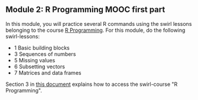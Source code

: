 Module 2: R Programming MOOC first part
---

In this module, you will practice several R commands using the swirl lessons belonging to the course [R Programming](www.coursera.org/learn/r-programming). For this module, do the following swirl-lessons: 
- 1 Basic building blocks
- 3 Sequences of numbers
- 5 Missing values
- 6 Subsetting vectors
- 7 Matrices and data frames

Section 3 in [this document](https://github.com/ClaudiaBrauer/A-very-short-introduction-to-R/blob/master/documents/Doing%20A%20(very)%20short%20introduction%20to%20R%20in%20swirl.pdf) explains how to access the swirl-course "R Programming".
